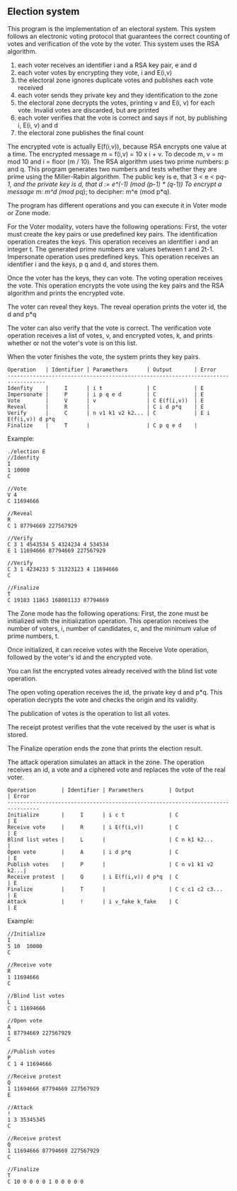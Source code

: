 ## Election system

This program is the implementation of an electoral system. This system follows an electronic voting protocol that guarantees the correct counting of votes and verification of the vote by the voter.
This system uses the RSA algorithm.

1. each voter receives an identifier i and a RSA key pair, e and d
2. each voter votes by encrypting they vote, i and E(i,v)
3. the electoral zone ignores duplicate votes and publishes each vote received
4. each voter sends they private key and they identification to the zone
5. the electoral zone decrypts the votes, printing v and E(i, v) for each vote. Invalid votes are discarded, but are printed
6. each voter verifies that the vote is correct and says if not, by publishing i, E(i, v) and d
7. the electoral zone publishes the final count

The encrypted vote is actually E(f(i,v)), because RSA encrypts one value at a time. The encrypted message m = f(i,v) = 10 x i + v. To decode m, v = m mod 10 and i = floor (m / 10).
The RSA algorithm uses two prime numbers: p and q. This program generates two numbers and tests whether they are prime using the Miller-Rabin algorithm.
The public key is e, that 3 < e < p*q-1, and the private key is d, that d := e^(-1) (mod (p-1) * (q-1))
To encrypt a message m: m^d (mod p*q); to decipher: m^e (mod p*q).


The program has different operations and you can execute it in Voter mode or Zone mode.

For the Voter modality, voters have the following operations:
First, the voter must create the key pairs or use predefined key pairs.
The identification operation creates the keys. This operation receives an identifier i and an integer t. The generated prime numbers are values between t and 2t-1.
Impersonate operation uses predefined keys. This operation receives an identifier i and the keys, p q and d, and stores them.

Once the voter has the keys, they can vote.
The voting operation receives the vote. This operation encrypts the vote using the key pairs and the RSA algorithm and prints the encrypted vote.

The voter can reveal they keys.
The reveal operation prints the voter id, the d and p*q

The voter can also verify that the vote is correct.
The verification vote operation receives a list of votes, v, and encrypted votes, k, and prints whether or not the voter's vote is on this list.

When the voter finishes the vote, the system prints they key pairs.
```
Operation   | Identifier | Paramethers      | Output       | Error
----------------------------------------------------------------------------------
Idenfity    |     I      | i t              | C            | E
Impersonate |     P      | i p q e d        | C            | E
Vote        |     V      | v                | C E(f(i,v))  | E
Reveal      |     R      |                  | C i d p*q    | E
Verify      |     C      | n v1 k1 v2 k2... | C            | E i E(f(i,v)) d p*q
Finalize    |     T      |                  | C p q e d    |
```

Example:

```
./election E
//Idenfity
I
1 10000
C

//Vote
V 4
C 11694666

//Reveal
R
C 1 87794669 227567929

//Verify
C 3 1 4543534 5 4324234 4 534534
E 1 11694666 87794669 227567929

//Verify
C 3 1 4234233 5 31323123 4 11694666
C

//Finalize
T
C 19183 11863 168001133 87794669
```


The Zone mode has the following operations:
First, the zone must be initialized with the initialization operation. This operation receives the number of voters, i, number of candidates, c, and the minimum value of prime numbers, t.

Once initialized, it can receive votes with the Receive Vote operation, followed by the voter's id and the encrypted vote.

You can list the encrypted votes already received with the blind list vote operation.

The open voting operation receives the id, the private key d and p*q. This operation decrypts the vote and checks the origin and its validity.

The publication of votes is the operation to list all votes.

The receipt protest verifies that the vote received by the user is what is stored.

The Finalize operation ends the zone that prints the election result.

The attack operation simulates an attack in the zone. The operation receives an id, a vote and a ciphered vote and replaces the vote of the real voter.

```
Operation        | Identifier | Paramethers        | Output            | Error
--------------------------------------------------------------------------------
Initialize       |     I      | i c t              | C                 | E
Receive vote     |     R      | i E(f(i,v))        | C                 | E
Blind list votes |     L      |                    | C n k1 k2...      |
Open vote        |     A      | i d p*q            | C                 | E
Publish votes    |     P      |                    | C n v1 k1 v2 k2...| 
Receive protest  |     Q      | i E(f(i,v)) d p*q  | C                 | E
Finalize         |     T      |                    | C c c1 c2 c3...   | E
Attack           |     !      | i v_fake k_fake    | C                 | E
```


Example:

```
//Initialize
I
5 10  10000
C

//Receive vote
R 
1 11694666
C

//Blind list votes
L
C 1 11694666 

//Open vote
A 
1 87794669 227567929
C

//Publish votes
P
C 1 4 11694666

//Receive protest 
Q 
1 11694666 87794669 227567929
E

//Attack
!
1 3 35345345          
C

//Receive protest 
Q
1 11694666 87794669 227567929
C

//Finalize
T
C 10 0 0 0 0 1 0 0 0 0 0
```

